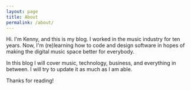 ```yaml
---
layout: page
title: About
permalink: /about/
---
```


Hi. I'm Kenny, and this is my blog. I worked in the music industry for ten years. Now, I'm (re)learning how to code and design software in hopes of making the digital music space better for everybody.

In this blog I will cover music, technology, business, and everything in between. I will try to update it as much as I am able.

Thanks for reading!
